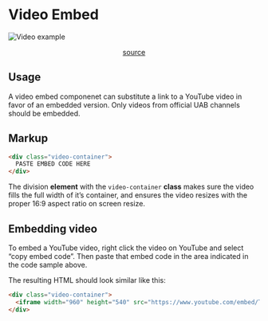 # Video Embed

![Video example](/linear/video.png)

<p style="text-align: center;">
<a href="https://github.com/UAB-IT/linear/blob/master/src/scss/02-base/_media.scss" target="_blank">source</a>
</p>

## Usage

A video embed componenet can substitute a link to a YouTube video in favor of an embedded version. Only videos from official UAB channels should be embedded.

## Markup

```html
<div class="video-container">
  PASTE EMBED CODE HERE
</div>
```

The division **element** with the `video-container` **class** makes sure the video fills the full width of it’s container, and ensures the video resizes with the proper 16:9 aspect ratio on screen resize.

## Embedding video

To embed a YouTube video, right click the video on YouTube and select “copy embed code”. Then paste that embed code in the area indicated in the code sample above.

The resulting HTML should look similar like this:

```html
<div class="video-container">
  <iframe width="960" height="540" src="https://www.youtube.com/embed/Tlt6S8gofuI" frameborder="0" allow="accelerometer; autoplay; encrypted-media; gyroscope; picture-in-picture" allowfullscreen></iframe>
</div>
```
